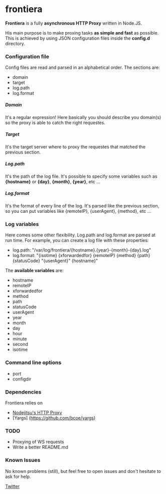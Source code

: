 # frontiera
**Frontiera** is a fully **asynchronous HTTP Proxy** written in Node.JS.


His main purpose is to make proxing tasks **as simple and fast** as possible. This is achieved by using JSON configuration files inside the **config.d** directory.

### Configuration file
Config files are read and parsed in an alphabetical order.
The sections are:

- domain
- target
- log.path
- log.format

##### Domain
It's a regular expression! Here basically you should describe you domain(s) so the proxy is able to catch the right requestes.

##### Target
It's the target server where to proxy the requestes that matched the previous section.

##### Log.path
It's the path of the log file. It's possible to specify some variables such as **{hostname}** or **{day}**, **{month}**, **{year}**, etc ...

##### Log.format
It's the format of every line of the log. It's parsed like the previous section, so you can put variables like {remoteIP}, {userAgent}, {method}, etc ...


### Log variables
Here comes some other flexibility.
Log.path and log.format are parsed at run time.
For example, you can create a log file with these properties:
- log.path: "/var/log/frontiera/{hostname}.{year}-{month}-{day}.log"
- log.format: "{isotime} {xforwardedfor} {remoteIP} {method} {path} {statusCode} \"{userAgent}\" {hostname}"

The **available variables** are:
- hostname
- remoteIP
- xforwardedfor
- method
- path
- statusCode
- userAgent
- year
- month
- day
- hour
- minute
- second
- isotime

### Command line options
- port
- configdir

### Dependencies
Frontiera relies on 
- [Nodejitsu's HTTP Proxy](https://github.com/nodejitsu/node-http-proxy)
- [Yargs] (https://github.com/bcoe/yargs)


### TODO
- Proxying of WS requests
- Write a better README.md

### Known Issues
No known problems (still), but feel free to open issues and don't hesitate to ask for help.

[Twitter](https://twitter.com/pfrankw)
